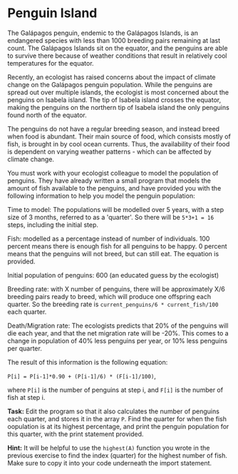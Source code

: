 # Penguin Island

The Galápagos penguin, endemic to the Galápagos Islands, is an endangered species with less than 1000 breeding pairs remaining at last count. The Galápagos Islands sit on the equator, and the penguins are able to survive there because of weather conditions that result in relatively cool temperatures for the equator. 

Recently, an ecologist has raised concerns about the impact of climate change on the Galápagos penguin population. While the penguins are spread out over multiple islands, the ecologist is most concerned about the penguins on Isabela island. The tip of Isabela island crosses the equator, making the penguins on the northern tip of Isabela island the only penguins found north of the equator. 

The penguins do not have a regular breeding season, and instead breed when food is abundant. Their main source of food, which consists mostly of fish, is brought in by cool ocean currents. Thus, the availability of their food is dependent on varying weather patterns - which can be affected by climate change. 

You must work with your ecologist colleague to model the population of penguins. They have already written a small program that models the amount of fish available to the penguins, and have provided you with the following information to help you model the penguin population:

Time to model: The populations will be modelled over 5 years, with a step size of 3 months, referred to as a 'quarter'. So there will be `5*3+1 = 16` steps, including the initial step.

Fish: modelled as a percentage instead of number of individuals. 100 percent means there is enough fish for all penguins to be happy. 0 percent means that the penguins will not breed, but can still eat. The equation is provided.

Initial population of penguins: 600 (an educated guess by the ecologist)

Breeding rate: with X number of penguins, there will be approximately X/6 breeding pairs ready to breed, which will produce one offspring each quarter. So the breeding rate is `current_penguins/6 * current_fish/100` each quarter.

Death/Migration rate: The ecologists predicts that 20% of the penguins will die each year, and that the net migration rate will be -20%. This comes to a change in population of 40% less penguins per year, or 10% less penguins per quarter.

The result of this information is the following equation:

`P[i] = P[i-1]*0.90 + (P[i-1]/6) * (F[i-1]/100)`,

where `P[i]` is the number of penguins at step i, and `F[i]` is the number of fish at step i. 

**Task:** Edit the program so that it also calculates the number of penguins each quarter, and stores it in the array `P`. Find the quarter for when the fish oopulation is at its highest percentage, and print the penguin population for this quarter, with the print statement provided. 

**Hint:** It will be helpful to use the `highest(A)` function you wrote in the previous exercise to find the index (quarter) for the highest number of fish. Make sure to copy it into your code underneath the import statement.

